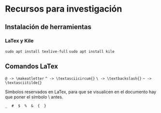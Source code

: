 # Recursos para investigación

## Instalación de herramientas

### LaTex y Kile

`sudo apt install texlive-full`
`sudo apt install kile`

## Comandos LaTex

` @ -> \makeatletter `
` ^ -> \textasciicircum{} `
` \ -> \textbackslash{} `
` ~ -> \textasciitilde{} `

Símbolos reservados en LaTex, para que se visualicen en el documento hay que poner el símbolo \ antes.

` _  #  $  %  &  {  }  `